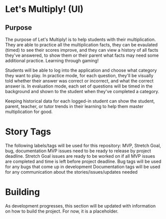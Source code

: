 # Let's Multiply! (UI)

## Purpose
The purpose of Let's Multiply! is to help students with their multiplication.  They are able to practice all the multiplication facts, they can be evaulated (timed) to see their scores improve, and they can view a history of all facts they've answered, to show them or their parent what facts may need some additional practice.  Learning through gaming!

Students will be able to log into the application and choose what category they want to play.  In practice mode, for each question, they'll be visually told whether their answer was correct or incorrect, and what the correct answer is.  In evaluation mode, each set of questions will be timed in the background and shown to the student when they've completed a category.  

Keeping historical data for each logged-in student can show the student, parent, teacher, or tutor trends in their learning to help them master multiplication for good.

# Story Tags
The following labels/tags will be used for this repository: MVP, Stretch Goal, bug, documentation
MVP issues need to be ready to release by project deadline.
Stretch Goal issues are ready to be worked on if all MVP issues are completed and time is left before project deadline.
Bug tags will be used for any bugs that come up in development
Documentation tags will be used for any communication about the stories/issues/updates needed

# Building
As development progresses, this section will be updated with information on how to build the project.
For now, it is a placeholder.